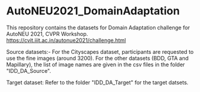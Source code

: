 # AutoNEU2021_DomainAdaptation

This repository contains the datasets for Domain Adaptation challenge for AutoNEU 2021, CVPR Workshop. https://cvit.iiit.ac.in/autonue2021/challenge.html

Source datasets:-
For the Cityscapes dataset, participants are requested to use the fine images (around 3200).
For the other datasets (BDD, GTA and Mapillary), the list of image names are given in the csv files in the folder "IDD_DA_Source".

Target dataset:
Refer to the folder "IDD_DA_Target" for the target datsets.
